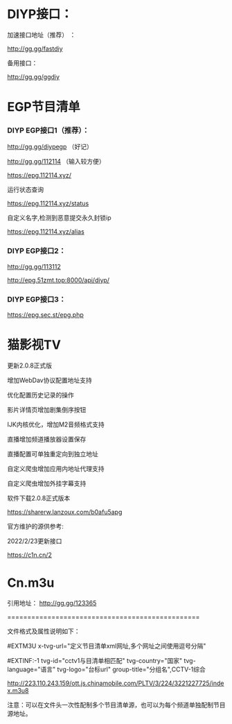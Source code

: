 # DIYP接口：

加速接口地址（推荐） ：

http://gg.gg/fastdiy

备用接口：

http://gg.gg/ggdiy

# EGP节目清单
### DIYP EGP接口1（推荐）：

http://gg.gg/diypegp  （好记）

http://gg.gg/112114  （输入较方便）

https://epg.112114.xyz/

运行状态查询

https://epg.112114.xyz/status

自定义名字,检测到恶意提交永久封锁ip

https://epg.112114.xyz/alias

### DIYP EGP接口2：

http://gg.gg/113112

http://epg.51zmt.top:8000/api/diyp/ 

### DIYP EGP接口3：

https://epg.sec.st/epg.php

# 猫影视TV


更新2.0.8正式版

增加WebDav协议配置地址支持

优化配置历史记录的操作

影片详情页增加剧集倒序按钮

IJK内核优化，增加M2音频格式支持

直播增加频道播放器设置保存

直播配置可单独重定向到独立地址

自定义爬虫增加应用内地址代理支持

自定义爬虫增加外挂字幕支持

软件下载2.0.8正式版本

https://sharerw.lanzoux.com/b0afu5apg

官方维护的源供参考:

2022/2/23更新接口

https://c1n.cn/2


# Cn.m3u

引用地址：
http://gg.gg/123365

================================================

文件格式及属性说明如下：

#EXTM3U x-tvg-url="定义节目清单xml网址,多个网址之间使用逗号分隔"

#EXTINF:-1 tvg-id="cctv1与目清单相匹配" tvg-country="国家" tvg-language="语言" tvg-logo="台标url" group-title="分组名",CCTV-1综合

http://223.110.243.159/ott.js.chinamobile.com/PLTV/3/224/3221227725/index.m3u8

注意：可以在文件头一次性配制多个节目清单源，也可以为每个频道单独配制节目源地址。


